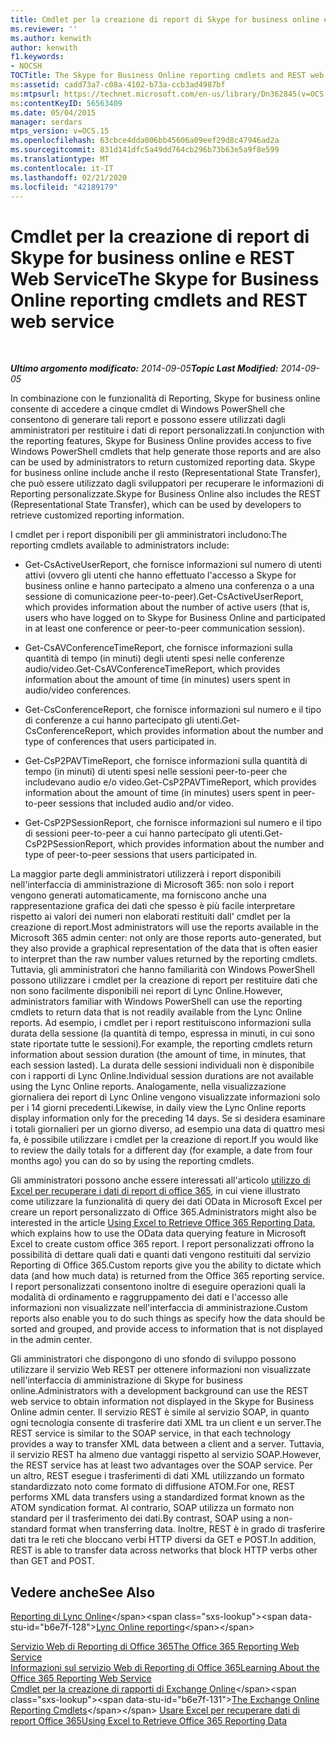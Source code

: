 ```yaml
---
title: Cmdlet per la creazione di report di Skype for business online e REST Web Service
ms.reviewer: ''
ms.author: kenwith
author: kenwith
f1.keywords:
- NOCSH
TOCTitle: The Skype for Business Online reporting cmdlets and REST web service
ms:assetid: cadd73a7-c08a-4102-b73a-ccb3ad4987bf
ms:mtpsurl: https://technet.microsoft.com/en-us/library/Dn362845(v=OCS.15)
ms:contentKeyID: 56563409
ms.date: 05/04/2015
manager: serdars
mtps_version: v=OCS.15
ms.openlocfilehash: 63cbce4dda006bb45606a09eef29d8c47946ad2a
ms.sourcegitcommit: 831d141dfc5a49dd764cb296b73b63e5a9f8e599
ms.translationtype: MT
ms.contentlocale: it-IT
ms.lasthandoff: 02/21/2020
ms.locfileid: "42189179"
---
```

<div data-xmlns="http://www.w3.org/1999/xhtml">

<div class="topic" data-xmlns="http://www.w3.org/1999/xhtml" data-msxsl="urn:schemas-microsoft-com:xslt" data-cs="https://msdn.microsoft.com/">

<div data-asp="https://msdn2.microsoft.com/asp">

# <a name="the-skype-for-business-online-reporting-cmdlets-and-rest-web-service"></a><span data-ttu-id="b6e7f-102">Cmdlet per la creazione di report di Skype for business online e REST Web Service</span><span class="sxs-lookup"><span data-stu-id="b6e7f-102">The Skype for Business Online reporting cmdlets and REST web service</span></span>

</div>

<div id="mainSection">

<div id="mainBody">

<span> </span>

<span data-ttu-id="b6e7f-103">_**Ultimo argomento modificato:** 2014-09-05_</span><span class="sxs-lookup"><span data-stu-id="b6e7f-103">_**Topic Last Modified:** 2014-09-05_</span></span>

<span data-ttu-id="b6e7f-104">In combinazione con le funzionalità di Reporting, Skype for business online consente di accedere a cinque cmdlet di Windows PowerShell che consentono di generare tali report e possono essere utilizzati dagli amministratori per restituire i dati di report personalizzati.</span><span class="sxs-lookup"><span data-stu-id="b6e7f-104">In conjunction with the reporting features, Skype for Business Online provides access to five Windows PowerShell cmdlets that help generate those reports and are also can be used by administrators to return customized reporting data.</span></span> <span data-ttu-id="b6e7f-105">Skype for business online include anche il resto (Representational State Transfer), che può essere utilizzato dagli sviluppatori per recuperare le informazioni di Reporting personalizzate.</span><span class="sxs-lookup"><span data-stu-id="b6e7f-105">Skype for Business Online also includes the REST (Representational State Transfer), which can be used by developers to retrieve customized reporting information.</span></span>

<span data-ttu-id="b6e7f-106">I cmdlet per i report disponibili per gli amministratori includono:</span><span class="sxs-lookup"><span data-stu-id="b6e7f-106">The reporting cmdlets available to administrators include:</span></span>

  - <span data-ttu-id="b6e7f-107">Get-CsActiveUserReport, che fornisce informazioni sul numero di utenti attivi (ovvero gli utenti che hanno effettuato l'accesso a Skype for business online e hanno partecipato a almeno una conferenza o a una sessione di comunicazione peer-to-peer).</span><span class="sxs-lookup"><span data-stu-id="b6e7f-107">Get-CsActiveUserReport, which provides information about the number of active users (that is, users who have logged on to Skype for Business Online and participated in at least one conference or peer-to-peer communication session).</span></span>

  - <span data-ttu-id="b6e7f-108">Get-CsAVConferenceTimeReport, che fornisce informazioni sulla quantità di tempo (in minuti) degli utenti spesi nelle conferenze audio/video.</span><span class="sxs-lookup"><span data-stu-id="b6e7f-108">Get-CsAVConferenceTimeReport, which provides information about the amount of time (in minutes) users spent in audio/video conferences.</span></span>

  - <span data-ttu-id="b6e7f-109">Get-CsConferenceReport, che fornisce informazioni sul numero e il tipo di conferenze a cui hanno partecipato gli utenti.</span><span class="sxs-lookup"><span data-stu-id="b6e7f-109">Get-CsConferenceReport, which provides information about the number and type of conferences that users participated in.</span></span>

  - <span data-ttu-id="b6e7f-110">Get-CsP2PAVTimeReport, che fornisce informazioni sulla quantità di tempo (in minuti) di utenti spesi nelle sessioni peer-to-peer che includevano audio e/o video.</span><span class="sxs-lookup"><span data-stu-id="b6e7f-110">Get-CsP2PAVTimeReport, which provides information about the amount of time (in minutes) users spent in peer-to-peer sessions that included audio and/or video.</span></span>

  - <span data-ttu-id="b6e7f-111">Get-CsP2PSessionReport, che fornisce informazioni sul numero e il tipo di sessioni peer-to-peer a cui hanno partecipato gli utenti.</span><span class="sxs-lookup"><span data-stu-id="b6e7f-111">Get-CsP2PSessionReport, which provides information about the number and type of peer-to-peer sessions that users participated in.</span></span>

<span data-ttu-id="b6e7f-112">La maggior parte degli amministratori utilizzerà i report disponibili nell'interfaccia di amministrazione di Microsoft 365: non solo i report vengono generati automaticamente, ma forniscono anche una rappresentazione grafica dei dati che spesso è più facile interpretare rispetto ai valori dei numeri non elaborati restituiti dall' cmdlet per la creazione di report.</span><span class="sxs-lookup"><span data-stu-id="b6e7f-112">Most administrators will use the reports available in the Microsoft 365 admin center: not only are those reports auto-generated, but they also provide a graphical representation of the data that is often easier to interpret than the raw number values returned by the reporting cmdlets.</span></span> <span data-ttu-id="b6e7f-113">Tuttavia, gli amministratori che hanno familiarità con Windows PowerShell possono utilizzare i cmdlet per la creazione di report per restituire dati che non sono facilmente disponibili nei report di Lync Online.</span><span class="sxs-lookup"><span data-stu-id="b6e7f-113">However, administrators familiar with Windows PowerShell can use the reporting cmdlets to return data that is not readily available from the Lync Online reports.</span></span> <span data-ttu-id="b6e7f-114">Ad esempio, i cmdlet per i report restituiscono informazioni sulla durata della sessione (la quantità di tempo, espressa in minuti, in cui sono state riportate tutte le sessioni).</span><span class="sxs-lookup"><span data-stu-id="b6e7f-114">For example, the reporting cmdlets return information about session duration (the amount of time, in minutes, that each session lasted).</span></span> <span data-ttu-id="b6e7f-115">La durata delle sessioni individuali non è disponibile con i rapporti di Lync Online.</span><span class="sxs-lookup"><span data-stu-id="b6e7f-115">Individual session durations are not available using the Lync Online reports.</span></span> <span data-ttu-id="b6e7f-116">Analogamente, nella visualizzazione giornaliera dei report di Lync Online vengono visualizzate informazioni solo per i 14 giorni precedenti.</span><span class="sxs-lookup"><span data-stu-id="b6e7f-116">Likewise, in daily view the Lync Online reports display information only for the preceding 14 days.</span></span> <span data-ttu-id="b6e7f-117">Se si desidera esaminare i totali giornalieri per un giorno diverso, ad esempio una data di quattro mesi fa, è possibile utilizzare i cmdlet per la creazione di report.</span><span class="sxs-lookup"><span data-stu-id="b6e7f-117">If you would like to review the daily totals for a different day (for example, a date from four months ago) you can do so by using the reporting cmdlets.</span></span>

<span data-ttu-id="b6e7f-118">Gli amministratori possono anche essere interessati all'articolo [utilizzo di Excel per recuperare i dati di report di office 365](https://msdn.microsoft.com/library/dn781442.aspx), in cui viene illustrato come utilizzare la funzionalità di query dei dati OData in Microsoft Excel per creare un report personalizzato di Office 365.</span><span class="sxs-lookup"><span data-stu-id="b6e7f-118">Administrators might also be interested in the article [Using Excel to Retrieve Office 365 Reporting Data](https://msdn.microsoft.com/library/dn781442.aspx), which explains how to use the OData data querying feature in Microsoft Excel to create custom office 365 report.</span></span> <span data-ttu-id="b6e7f-119">I report personalizzati offrono la possibilità di dettare quali dati e quanti dati vengono restituiti dal servizio Reporting di Office 365.</span><span class="sxs-lookup"><span data-stu-id="b6e7f-119">Custom reports give you the ability to dictate which data (and how much data) is returned from the Office 365 reporting service.</span></span> <span data-ttu-id="b6e7f-120">I report personalizzati consentono inoltre di eseguire operazioni quali la modalità di ordinamento e raggruppamento dei dati e l'accesso alle informazioni non visualizzate nell'interfaccia di amministrazione.</span><span class="sxs-lookup"><span data-stu-id="b6e7f-120">Custom reports also enable you to do such things as specify how the data should be sorted and grouped, and provide access to information that is not displayed in the admin center.</span></span>

<span data-ttu-id="b6e7f-121">Gli amministratori che dispongono di uno sfondo di sviluppo possono utilizzare il servizio Web REST per ottenere informazioni non visualizzate nell'interfaccia di amministrazione di Skype for business online.</span><span class="sxs-lookup"><span data-stu-id="b6e7f-121">Administrators with a development background can use the REST web service to obtain information not displayed in the Skype for Business Online admin center.</span></span> <span data-ttu-id="b6e7f-122">Il servizio REST è simile al servizio SOAP, in quanto ogni tecnologia consente di trasferire dati XML tra un client e un server.</span><span class="sxs-lookup"><span data-stu-id="b6e7f-122">The REST service is similar to the SOAP service, in that each technology provides a way to transfer XML data between a client and a server.</span></span> <span data-ttu-id="b6e7f-123">Tuttavia, il servizio REST ha almeno due vantaggi rispetto al servizio SOAP.</span><span class="sxs-lookup"><span data-stu-id="b6e7f-123">However, the REST service has at least two advantages over the SOAP service.</span></span> <span data-ttu-id="b6e7f-124">Per un altro, REST esegue i trasferimenti di dati XML utilizzando un formato standardizzato noto come formato di diffusione ATOM.</span><span class="sxs-lookup"><span data-stu-id="b6e7f-124">For one, REST performs XML data transfers using a standardized format known as the ATOM syndication format.</span></span> <span data-ttu-id="b6e7f-125">Al contrario, SOAP utilizza un formato non standard per il trasferimento dei dati.</span><span class="sxs-lookup"><span data-stu-id="b6e7f-125">By contrast, SOAP using a non-standard format when transferring data.</span></span> <span data-ttu-id="b6e7f-126">Inoltre, REST è in grado di trasferire dati tra le reti che bloccano verbi HTTP diversi da GET e POST.</span><span class="sxs-lookup"><span data-stu-id="b6e7f-126">In addition, REST is able to transfer data across networks that block HTTP verbs other than GET and POST.</span></span>

<div>

## <a name="see-also"></a><span data-ttu-id="b6e7f-127">Vedere anche</span><span class="sxs-lookup"><span data-stu-id="b6e7f-127">See Also</span></span>


<span data-ttu-id="b6e7f-128">[Reporting di Lync Online](https://technet.microsoft.com/library/dn362827\(v=ocs.15\))</span><span class="sxs-lookup"><span data-stu-id="b6e7f-128">[Lync Online reporting](https://technet.microsoft.com/library/dn362827\(v=ocs.15\))</span></span>  


[<span data-ttu-id="b6e7f-129">Servizio Web di Reporting di Office 365</span><span class="sxs-lookup"><span data-stu-id="b6e7f-129">The Office 365 Reporting Web Service</span></span>](https://msdn.microsoft.com/library/office/jj984325.aspx)  
[<span data-ttu-id="b6e7f-130">Informazioni sul servizio Web di Reporting di Office 365</span><span class="sxs-lookup"><span data-stu-id="b6e7f-130">Learning About the Office 365 Reporting Web Service</span></span>](https://msdn.microsoft.com/library/office/jj984321.aspx)  
<span data-ttu-id="b6e7f-131">[Cmdlet per la creazione di rapporti di Exchange Online](https://technet.microsoft.com/library/jj200780\(v=exchg.150\).aspx)</span><span class="sxs-lookup"><span data-stu-id="b6e7f-131">[The Exchange Online Reporting Cmdlets](https://technet.microsoft.com/library/jj200780\(v=exchg.150\).aspx)</span></span>  
[<span data-ttu-id="b6e7f-132">Usare Excel per recuperare dati di report Office 365</span><span class="sxs-lookup"><span data-stu-id="b6e7f-132">Using Excel to Retrieve Office 365 Reporting Data</span></span>](https://msdn.microsoft.com/library/dn781442.aspx)  
  

</div>

</div>

<span> </span>

</div>

</div>

</div>

